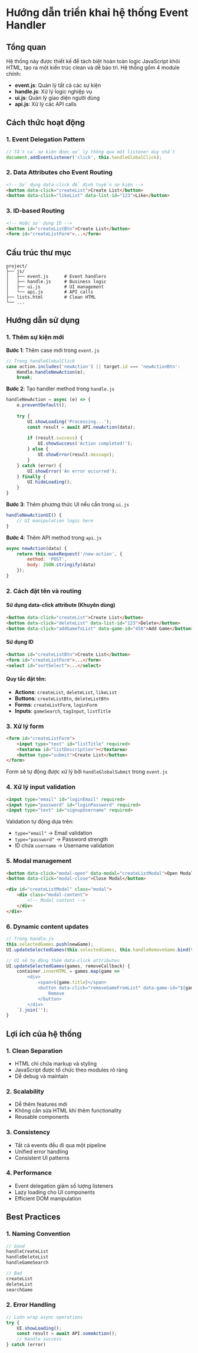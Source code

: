 # Hướng dẫn triển khai hệ thống Event Handler

## Tổng quan

Hệ thống này được thiết kế để tách biệt hoàn toàn logic JavaScript khỏi HTML, tạo ra một kiến trúc clean và dễ bảo trì. Hệ thống gồm 4 module chính:

- **event.js**: Quản lý tất cả các sự kiện
- **handle.js**: Xử lý logic nghiệp vụ  
- **ui.js**: Quản lý giao diện người dùng
- **api.js**: Xử lý các API calls

## Cách thức hoạt động

### 1. Event Delegation Pattern
```javascript
// Tất cả sự kiện được xử lý thông qua một listener duy nhất
document.addEventListener('click', this.handleGlobalClick);
```

### 2. Data Attributes cho Event Routing
```html
<!-- Sử dụng data-click để định tuyến sự kiện -->
<button data-click="createList">Create List</button>
<button data-click="likeList" data-list-id="123">Like</button>
```

### 3. ID-based Routing
```html
<!-- Hoặc sử dụng ID -->
<button id="createListBtn">Create List</button>
<form id="createListForm">...</form>
```

## Cấu trúc thư mục

```
project/
├── js/
│   ├── event.js      # Event handlers
│   ├── handle.js     # Business logic
│   ├── ui.js         # UI management
│   └── api.js        # API calls
├── lists.html        # Clean HTML
└── ...
```

## Hướng dẫn sử dụng

### 1. Thêm sự kiện mới

**Bước 1**: Thêm case mới trong `event.js`
```javascript
// Trong handleGlobalClick
case action.includes('newAction') || target.id === 'newActionBtn':
    Handle.handleNewAction(e);
    break;
```

**Bước 2**: Tạo handler method trong `handle.js`
```javascript
handleNewAction = async (e) => {
    e.preventDefault();
    
    try {
        UI.showLoading('Processing...');
        const result = await API.newAction(data);
        
        if (result.success) {
            UI.showSuccess('Action completed!');
        } else {
            UI.showError(result.message);
        }
    } catch (error) {
        UI.showError('An error occurred');
    } finally {
        UI.hideLoading();
    }
}
```

**Bước 3**: Thêm phương thức UI nếu cần trong `ui.js`
```javascript
handleNewActionUI() {
    // UI manipulation logic here
}
```

**Bước 4**: Thêm API method trong `api.js`
```javascript
async newAction(data) {
    return this.makeRequest('/new-action', {
        method: 'POST',
        body: JSON.stringify(data)
    });
}
```

### 2. Cách đặt tên và routing

#### Sử dụng data-click attribute (Khuyên dùng)
```html
<button data-click="createList">Create List</button>
<button data-click="deleteList" data-list-id="123">Delete</button>
<button data-click="addGameToList" data-game-id="456">Add Game</button>
```

#### Sử dụng ID
```html
<button id="createListBtn">Create List</button>
<form id="createListForm">...</form>
<select id="sortSelect">...</select>
```

#### Quy tắc đặt tên:
- **Actions**: `createList`, `deleteList`, `likeList`
- **Buttons**: `createListBtn`, `deleteListBtn`  
- **Forms**: `createListForm`, `loginForm`
- **Inputs**: `gameSearch`, `tagInput`, `listTitle`

### 3. Xử lý form

```html
<form id="createListForm">
    <input type="text" id="listTitle" required>
    <textarea id="listDescription"></textarea>
    <button type="submit">Create List</button>
</form>
```

Form sẽ tự động được xử lý bởi `handleGlobalSubmit` trong `event.js`

### 4. Xử lý input validation

```html
<input type="email" id="loginEmail" required>
<input type="password" id="loginPassword" required>
<input type="text" id="signupUsername" required>
```

Validation tự động dựa trên:
- `type="email"` → Email validation
- `type="password"` → Password strength
- ID chứa `username` → Username validation

### 5. Modal management

```html
<button data-click="modal-open" data-modal="createListModal">Open Modal</button>
<button data-click="modal-close">Close Modal</button>

<div id="createListModal" class="modal">
    <div class="modal-content">
        <!-- Modal content -->
    </div>
</div>
```

### 6. Dynamic content updates

```javascript
// Trong handle.js
this.selectedGames.push(newGame);
UI.updateSelectedGames(this.selectedGames, this.handleRemoveGame.bind(this));

// UI sẽ tự động thêm data-click attributes
UI.updateSelectedGames(games, removeCallback) {
    container.innerHTML = games.map(game => `
        <div>
            <span>${game.title}</span>
            <button data-click="removeGameFromList" data-game-id="${game.id}">
                Remove
            </button>
        </div>
    `).join('');
}
```

## Lợi ích của hệ thống

### 1. Clean Separation
- HTML chỉ chứa markup và styling
- JavaScript được tổ chức theo modules rõ ràng
- Dễ debug và maintain

### 2. Scalability
- Dễ thêm features mới
- Không cần sửa HTML khi thêm functionality
- Reusable components

### 3. Consistency
- Tất cả events đều đi qua một pipeline
- Unified error handling
- Consistent UI patterns

### 4. Performance
- Event delegation giảm số lượng listeners
- Lazy loading cho UI components
- Efficient DOM manipulation

## Best Practices

### 1. Naming Convention
```javascript
// Good
handleCreateList
handleDeleteList
handleGameSearch

// Bad  
createList
deleteList
searchGame
```

### 2. Error Handling
```javascript
// Luôn wrap async operations
try {
    UI.showLoading();
    const result = await API.someAction();
    // Handle success
} catch (error)
